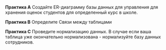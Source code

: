 **Практика А**
Создайте ER-диаграмму базы данных для управления для хранения оценок студентов для определенный курс в школе.

**Практика B**
Определите Связи между таблицами

**Практика C**
Проведите нормализацию данных. В случае если ваша таблица уже окончательно нормализована - нормализуйте базу данных сотрудников.